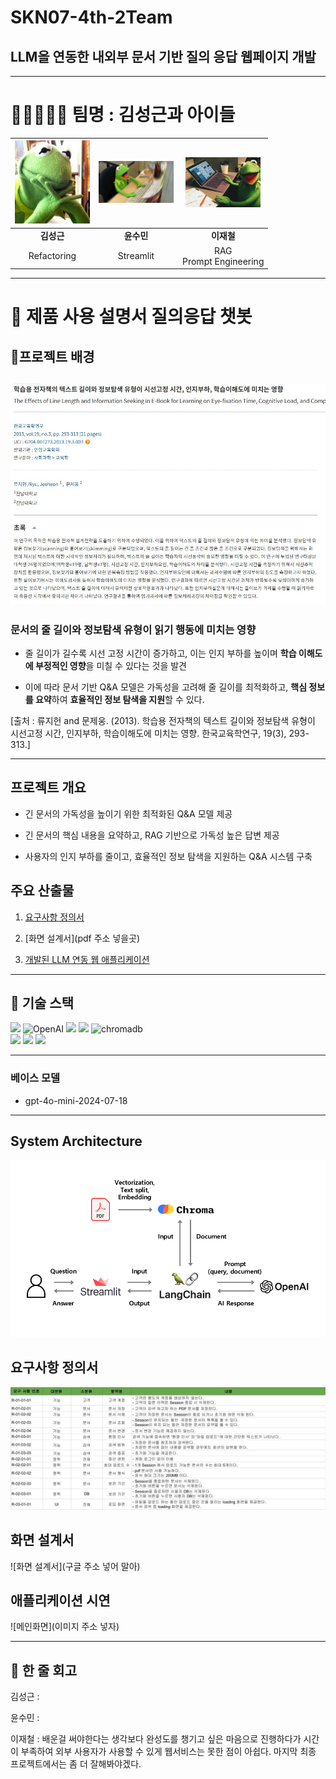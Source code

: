 # SKN07-4th-2Team

## LLM을 연동한 내외부 문서 기반 질의 응답 웹페이지 개발

---

# 🏃🏃‍♂️🏃‍♀️ 팀명 : 김성근과 아이들
|<img src="https://github.com/SKNETWORKS-FAMILY-AICAMP/SKN07-4th-2Team/blob/main/image/%E3%85%85%E3%84%B1.jpg" alt="김성근" width="120"/>|<img src="https://github.com/SKNETWORKS-FAMILY-AICAMP/SKN07-4th-2Team/blob/main/image/%E3%85%85%E3%85%81.jpg" alt="윤수민" width="120"/>|<img src="https://github.com/SKNETWORKS-FAMILY-AICAMP/SKN07-4th-2Team/blob/main/image/%E3%85%88%E3%85%8A.jpg" alt="이재철" width="120"/>|
|---|---|---|
| <div align="center">**김성근**</div> | <div align="center">**윤수민**</div> | <div align="center">**이재철**</div> |
| <div align="center">Refactoring</div> | <div align="center">Streamlit</div> | <div align="center">RAG<br>Prompt Engineering</div> |

 ---
 
# 📜 제품 사용 설명서 질의응답 챗봇
## 🔖프로젝트 배경

![배경](https://github.com/SKNETWORKS-FAMILY-AICAMP/SKN07-4th-2Team/blob/main/image/%ED%94%84%EB%A1%9C%EC%A0%9D%ED%8A%B8%20%EB%B0%B0%EA%B2%BD.jpg)
---

### 문서의 줄 길이와 정보탐색 유형이 읽기 행동에 미치는 영향

- 줄 길이가 길수록 시선 고정 시간이 증가하고, 이는 인지 부하를 높이며 **학습 이해도에 부정적인 영향**을 미칠 수 있다는 것을 발견

- 이에 따라 문서 기반 Q&A 모델은 가독성을 고려해 줄 길이를 최적화하고, **핵심 정보를 요약**하여 **효율적인 정보 탐색을 지원**할 수 있다.

[출처 : 류지헌 and 문제웅. (2013). 학습용 전자책의 텍스트 길이와 정보탐색 유형이 시선고정 시간, 인지부하, 학습이해도에 미치는 영향. 한국교육학연구, 19(3), 293-313.]

---

## 프로젝트 개요

- 긴 문서의 가독성을 높이기 위한 최적화된 Q&A 모델 제공

- 긴 문서의 핵심 내용을 요약하고, RAG 기반으로 가독성 높은 답변 제공

- 사용자의 인지 부하를 줄이고, 효율적인 정보 탐색을 지원하는 Q&A 시스템 구축

## 주요 산출물
1. [요구사항 정의서](https://github.com/SKNETWORKS-FAMILY-AICAMP/SKN07-4th-2Team/blob/main/image/%EC%9A%94%EA%B5%AC%EC%82%AC%ED%95%AD%EC%A0%95%EC%9D%98%EC%84%9C.jpg)

2. [화면 설계서](pdf 주소 넣을곳)

3. [개발된 LLM 연동 웹 애플리케이션](http://localhost:8501)

---

## 🔨 기술 스택
<div>
<img src="https://img.shields.io/badge/python-3670A0?style=for-the-badge&logo=python&logoColor=ffdd54">
<img src="https://a11ybadges.com/badge?logo=openai" alt="OpenAI" width="163" height="28"/>
<img src="https://img.shields.io/badge/langchain-F7DF1E?style=for-the-badge&logo=langchain&logoColor=black">
<img src="https://img.shields.io/badge/streamlit%20-%23FF0000.svg?style=for-the-badge&logo=streamlit&logoColor=white">
<img src="https://github.com/pladata-encore/SKN07-3rd-2Team/blob/main/image/chromadb.jpg" alt="chromadb" width="90" height="40">
<div>
</div>
<img src="https://img.shields.io/badge/github-%23121011.svg?style=for-the-badge&logo=github&logoColor=white">
<img src="https://img.shields.io/badge/Visual%20Studio%20Code-0078d7.svg?style=for-the-badge&logo=visual-studio-code&logoColor=white">
<img src="https://img.shields.io/badge/Discord-%235865F2.svg?style=for-the-badge&logo=discord&logoColor=white">
</div>

---

### 베이스 모델

- gpt-4o-mini-2024-07-18
---

## System Architecture
![architecture](https://github.com/SKNETWORKS-FAMILY-AICAMP/SKN07-3rd-2Team/blob/main/image/%EC%95%84%ED%82%A4%ED%85%8D%EC%B2%98.jpg)


## 요구사항 정의서
![요구사항](https://github.com/SKNETWORKS-FAMILY-AICAMP/SKN07-4th-2Team/blob/main/image/%EC%9A%94%EA%B5%AC%EC%82%AC%ED%95%AD%EC%A0%95%EC%9D%98%EC%84%9C.jpg)

## 화면 설계서

![화면 설계서](구글 주소 넣어 말아)

## 애플리케이션 시연

![메인화면](이미지 주소 넣자)

---

## 📖 한 줄 회고

김성근 : 

윤수민 : 

이재철 : 배운걸 써야한다는 생각보다 완성도를 챙기고 싶은 마음으로 진행하다가 시간이 부족하여 외부 사용자가 사용할 수 있게 웹서비스는 못한 점이 아쉽다. 마지막 최종 프로젝트에서는 좀 더 잘해봐야겠다.
